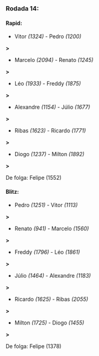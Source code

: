 ### Rodada 14:

#### Rapid:

* Vitor *(1324)*     -     Pedro *(1200)*

 **>** 
* Marcelo *(2094)*     -     Renato *(1245)*

 **>** 
* Léo *(1933)*     -     Freddy *(1875)*

 **>** 
* Alexandre *(1154)*     -     Júlio *(1677)*

 **>** 
* Ribas *(1623)*     -     Ricardo *(1771)*

 **>** 
* Diogo *(1237)*     -     Milton *(1892)*

 **>** 

De folga: Felipe (1552)

#### Blitz:

* Pedro *(1251)*     -     Vitor *(1113)*

 **>** 
* Renato *(941)*     -     Marcelo *(1560)*

 **>** 
* Freddy *(1796)*     -     Léo *(1861)*

 **>** 
* Júlio *(1464)*     -     Alexandre *(1183)*

 **>** 
* Ricardo *(1625)*     -     Ribas *(2055)*

 **>** 
* Milton *(1725)*     -     Diogo *(1455)*

 **>** 

De folga: Felipe (1378)

